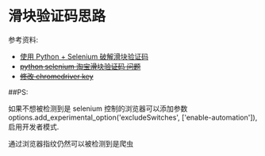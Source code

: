 # 滑块验证码思路

参考资料:

* [使用 Python + Selenium 破解滑块验证码](https://www.aneasystone.com/archives/2018/03/python-selenium-geetest-crack.html) 
* ~~[python selenium 淘宝滑块验证码 问题](https://www.jianshu.com/p/afdabf486b54)~~
* ~~[修改 chromedriver key](https://stackoverflow.com/questions/33225947/can-a-website-detect-when-you-are-using-selenium-with-chromedriver)~~
 
##PS: 

如果不想被检测到是 selenium 控制的浏览器可以添加参数 options.add_experimental_option('excludeSwitches', ['enable-automation']), 启用开发者模式.

通过浏览器指纹仍然可以被检测到是爬虫
